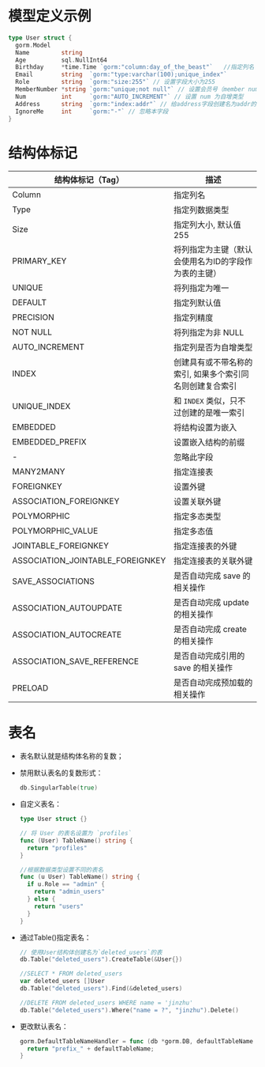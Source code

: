 # 模型定义示例

```go
type User struct {
  gorm.Model
  Name         string
  Age          sql.NullInt64
  Birthday     *time.Time `gorm:"column:day_of_the_beast"`   //指定列名
  Email        string  `gorm:"type:varchar(100);unique_index"`
  Role         string  `gorm:"size:255"` // 设置字段大小为255
  MemberNumber *string `gorm:"unique;not null"` // 设置会员号（member number）唯一并且不为空
  Num          int     `gorm:"AUTO_INCREMENT"` // 设置 num 为自增类型
  Address      string  `gorm:"index:addr"` // 给address字段创建名为addr的索引
  IgnoreMe     int     `gorm:"-"` // 忽略本字段
}

```

# 结构体标记

| 结构体标记（Tag）                | 描述                                                     |
| -------------------------------- | -------------------------------------------------------- |
| Column                           | 指定列名                                                 |
| Type                             | 指定列数据类型                                           |
| Size                             | 指定列大小, 默认值255                                    |
| PRIMARY_KEY                      | 将列指定为主键（默认会使用名为ID的字段作为表的主键）     |
| UNIQUE                           | 将列指定为唯一                                           |
| DEFAULT                          | 指定列默认值                                             |
| PRECISION                        | 指定列精度                                               |
| NOT NULL                         | 将列指定为非 NULL                                        |
| AUTO_INCREMENT                   | 指定列是否为自增类型                                     |
| INDEX                            | 创建具有或不带名称的索引, 如果多个索引同名则创建复合索引 |
| UNIQUE_INDEX                     | 和 `INDEX` 类似，只不过创建的是唯一索引                  |
| EMBEDDED                         | 将结构设置为嵌入                                         |
| EMBEDDED_PREFIX                  | 设置嵌入结构的前缀                                       |
| -                                | 忽略此字段                                               |
| MANY2MANY                        | 指定连接表                                               |
| FOREIGNKEY                       | 设置外键                                                 |
| ASSOCIATION_FOREIGNKEY           | 设置关联外键                                             |
| POLYMORPHIC                      | 指定多态类型                                             |
| POLYMORPHIC_VALUE                | 指定多态值                                               |
| JOINTABLE_FOREIGNKEY             | 指定连接表的外键                                         |
| ASSOCIATION_JOINTABLE_FOREIGNKEY | 指定连接表的关联外键                                     |
| SAVE_ASSOCIATIONS                | 是否自动完成 save 的相关操作                             |
| ASSOCIATION_AUTOUPDATE           | 是否自动完成 update 的相关操作                           |
| ASSOCIATION_AUTOCREATE           | 是否自动完成 create 的相关操作                           |
| ASSOCIATION_SAVE_REFERENCE       | 是否自动完成引用的 save 的相关操作                       |
| PRELOAD                          | 是否自动完成预加载的相关操作                             |



# 表名

- 表名默认就是结构体名称的复数；

- 禁用默认表名的复数形式：

  ```go
  db.SingularTable(true)
  ```

- 自定义表名：

  ```go
  type User struct {} 
  
  // 将 User 的表名设置为 `profiles`
  func (User) TableName() string {
    return "profiles"
  }
  
  //根据数据类型设置不同的表名
  func (u User) TableName() string {
    if u.Role == "admin" {
      return "admin_users"
    } else {
      return "users"
    }
  }
  ```

- 通过Table()指定表名：

  ```go
  // 使用User结构体创建名为`deleted_users`的表
  db.Table("deleted_users").CreateTable(&User{})
  
  //SELECT * FROM deleted_users
  var deleted_users []User
  db.Table("deleted_users").Find(&deleted_users)
  
  //DELETE FROM deleted_users WHERE name = 'jinzhu'
  db.Table("deleted_users").Where("name = ?", "jinzhu").Delete()
  ```

- 更改默认表名：

  ```go
  gorm.DefaultTableNameHandler = func (db *gorm.DB, defaultTableName string) string  {
    return "prefix_" + defaultTableName;
  }
  
  ```

  